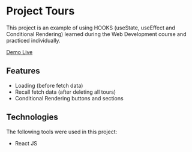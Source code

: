 # Project Tours

This project is an example of using HOOKS (useState, useEffect and Conditional Rendering) learned during the Web Development course and practiced individually.

[Demo Live](https://bc-project-tours.netlify.app/)

## Features

-   Loading (before fetch data)
-   Recall fetch data (after deleting all tours)
-   Conditional Rendering buttons and sections

## Technologies

The following tools were used in this project:

-   React JS
